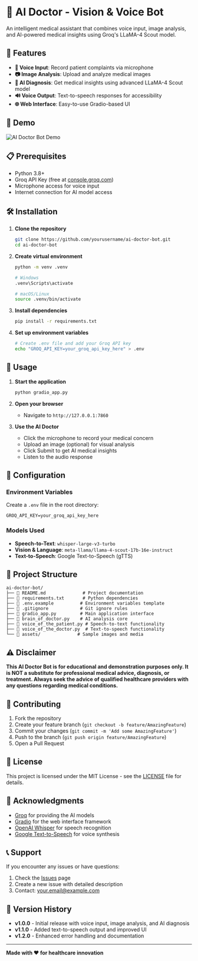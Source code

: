 # 🏥 AI Doctor - Vision & Voice Bot

An intelligent medical assistant that combines voice input, image analysis, and AI-powered medical insights using Groq's LLaMA-4 Scout model.

## 🌟 Features

- **🎤 Voice Input**: Record patient complaints via microphone
- **📷 Image Analysis**: Upload and analyze medical images
- **🧠 AI Diagnosis**: Get medical insights using advanced LLaMA-4 Scout model
- **🔊 Voice Output**: Text-to-speech responses for accessibility
- **🌐 Web Interface**: Easy-to-use Gradio-based UI

## 🚀 Demo

![AI Doctor Bot Demo](https://via.placeholder.com/800x400/0066cc/ffffff?text=AI+Doctor+Bot+Demo)

## 📋 Prerequisites

- Python 3.8+
- Groq API Key (free at [console.groq.com](https://console.groq.com))
- Microphone access for voice input
- Internet connection for AI model access

## 🛠️ Installation

1. **Clone the repository**
   ```bash
   git clone https://github.com/yourusername/ai-doctor-bot.git
   cd ai-doctor-bot
   ```

2. **Create virtual environment**
   ```bash
   python -m venv .venv
   
   # Windows
   .venv\Scripts\activate
   
   # macOS/Linux
   source .venv/bin/activate
   ```

3. **Install dependencies**
   ```bash
   pip install -r requirements.txt
   ```

4. **Set up environment variables**
   ```bash
   # Create .env file and add your Groq API key
   echo "GROQ_API_KEY=your_groq_api_key_here" > .env
   ```

## 🎯 Usage

1. **Start the application**
   ```bash
   python gradio_app.py
   ```

2. **Open your browser**
   - Navigate to `http://127.0.0.1:7860`

3. **Use the AI Doctor**
   - Click the microphone to record your medical concern
   - Upload an image (optional) for visual analysis
   - Click Submit to get AI medical insights
   - Listen to the audio response

## 🔧 Configuration

### Environment Variables

Create a `.env` file in the root directory:

```env
GROQ_API_KEY=your_groq_api_key_here
```

### Models Used

- **Speech-to-Text**: `whisper-large-v3-turbo`
- **Vision & Language**: `meta-llama/llama-4-scout-17b-16e-instruct`
- **Text-to-Speech**: Google Text-to-Speech (gTTS)

## 📁 Project Structure

```
ai-doctor-bot/
├── 📄 README.md              # Project documentation
├── 📄 requirements.txt       # Python dependencies
├── 📄 .env.example          # Environment variables template
├── 📄 .gitignore            # Git ignore rules
├── 📄 gradio_app.py         # Main application interface
├── 📄 brain_of_doctor.py    # AI analysis core
├── 📄 voice_of_the_patient.py # Speech-to-text functionality
├── 📄 voice_of_the_doctor.py  # Text-to-speech functionality
└── 📁 assets/              # Sample images and media
```

## ⚠️ Disclaimer

**This AI Doctor Bot is for educational and demonstration purposes only. It is NOT a substitute for professional medical advice, diagnosis, or treatment. Always seek the advice of qualified healthcare providers with any questions regarding medical conditions.**

## 🤝 Contributing

1. Fork the repository
2. Create your feature branch (`git checkout -b feature/AmazingFeature`)
3. Commit your changes (`git commit -m 'Add some AmazingFeature'`)
4. Push to the branch (`git push origin feature/AmazingFeature`)
5. Open a Pull Request

## 📝 License

This project is licensed under the MIT License - see the [LICENSE](LICENSE) file for details.

## 🙏 Acknowledgments

- [Groq](https://groq.com/) for providing the AI models
- [Gradio](https://gradio.app/) for the web interface framework
- [OpenAI Whisper](https://openai.com/research/whisper) for speech recognition
- [Google Text-to-Speech](https://cloud.google.com/text-to-speech) for voice synthesis

## 📞 Support

If you encounter any issues or have questions:

1. Check the [Issues](https://github.com/yourusername/ai-doctor-bot/issues) page
2. Create a new issue with detailed description
3. Contact: your.email@example.com

## 🔄 Version History

- **v1.0.0** - Initial release with voice input, image analysis, and AI diagnosis
- **v1.1.0** - Added text-to-speech output and improved UI
- **v1.2.0** - Enhanced error handling and documentation

---

**Made with ❤️ for healthcare innovation**
